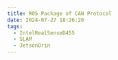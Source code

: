 ```yaml
---
title: ROS Package of CAN Protocol
date: 2024-07-27 18:26:20
tags:
  - IntelRealSenseD455
  - SLAM
  - JetsonOrin
---
```

